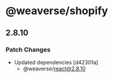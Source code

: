 # @weaverse/shopify

## 2.8.10

### Patch Changes

- Updated dependencies [d42301a]
  - @weaverse/react@2.8.10
